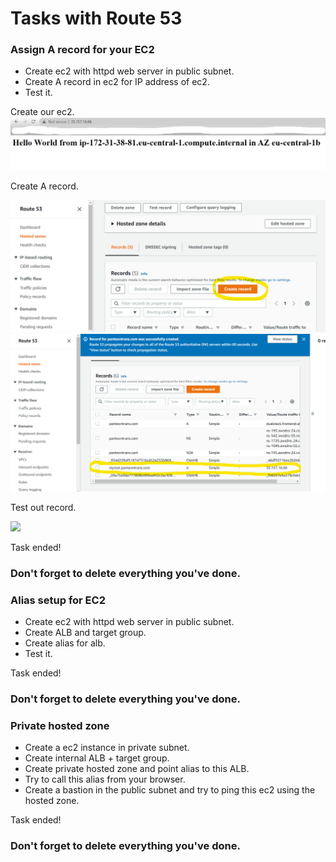 # Tasks with Route 53

### Assign A record for your EC2
- Create ec2 with httpd web server in public subnet.
- Create A record in ec2 for IP address of ec2.
- Test it.

Create our ec2.
![](pic/task1-create-ec2.png)

Create A record.

![](pic/task1-create-records.png)
![](pic/task1-created-A-record.png)

Test out record.

![](pic/.png)

Task ended!

### Don't forget to delete everything you've done.


### Alias setup for EC2
- Create ec2 with httpd web server in public subnet.
- Create ALB and target group.
- Create alias for alb.
- Test it.









Task ended!

### Don't forget to delete everything you've done.


### Private hosted zone
- Create a ec2 instance in private subnet.
- Create internal ALB + target group.
- Create private hosted zone and point alias to this ALB.
- Try to call this alias from your browser.
- Create a bastion in the public subnet and try to ping this ec2 using the hosted zone.






Task ended!

### Don't forget to delete everything you've done.